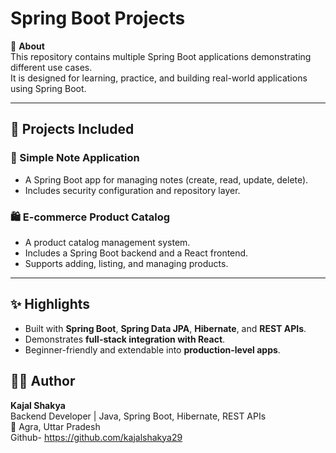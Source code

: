 # Spring Boot Projects

📖 **About**  
This repository contains multiple Spring Boot applications demonstrating different use cases.  
It is designed for learning, practice, and building real-world applications using Spring Boot.  

---

## 📂 Projects Included  

### 📝 Simple Note Application  
- A Spring Boot app for managing notes (create, read, update, delete).  
- Includes security configuration and repository layer.  

### 🛍️ E-commerce Product Catalog  
- A product catalog management system.  
- Includes a Spring Boot backend and a React frontend.  
- Supports adding, listing, and managing products.  

---

## ✨ Highlights  
- Built with **Spring Boot**, **Spring Data JPA**, **Hibernate**, and **REST APIs**.  
- Demonstrates **full-stack integration with React**.  
- Beginner-friendly and extendable into **production-level apps**.

## 👩‍💻 Author  
**Kajal Shakya**  
Backend Developer | Java, Spring Boot, Hibernate, REST APIs  
📍 Agra, Uttar Pradesh  
Github- https://github.com/kajalshakya29
